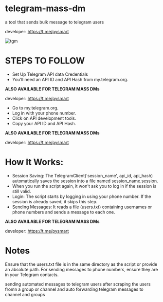 # telegram-mass-dm
a tool that sends bulk message to telegram users

developer: https://t.me/pysmart


![tgm](https://github.com/user-attachments/assets/65b50427-3b11-4260-a522-8c784599e0e0)


# STEPS TO FOLLOW
- Set Up Telegram API data Credentials
- You'll need an API ID and API Hash from my.telegram.org.
 
<b>ALSO AVAILABLE FOR TELEGRAM MASS DMs</b>

developer: https://t.me/pysmart

- Go to my.telegram.org.
- Log in with your phone number.
- Click on API development tools.
- Copy your API ID and API Hash.

<b>ALSO AVAILABLE FOR TELEGRAM MASS DMs</b>

developer: https://t.me/pysmart

# How It Works:
- Session Saving: The TelegramClient('session_name', api_id, api_hash) automatically saves the session into a file named session_name.session.
- When you run the script again, it won't ask you to log in if the session is still valid.
- Login: The script starts by logging in using your phone number. If the session is already saved, it skips this step.
- Sending Messages: It reads a file (users.txt) containing usernames or phone numbers and sends a message to each one.

<b>ALSO AVAILABLE FOR TELEGRAM MASS DMs</b>

developer: https://t.me/pysmart

# Notes
Ensure that the users.txt file is in the same directory as the script or provide an absolute path.
For sending messages to phone numbers, ensure they are in your Telegram contacts. 

sending automated messages to telegram users after scraping the users fromn a group or channel and auto forwarding telegram messages to channel and groups
